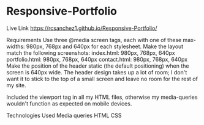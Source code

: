# Responsive-Portfolio

Live Link https://rcsanchez1.github.io/Responsive-Portfolio/


Requirements
Use three @media screen tags, each with one of these max-widths: 980px, 768px and 640px for each stylesheet.
Make the layout match the following screenshots:
index.html: 980px, 768px, 640px
portfolio.html: 980px, 768px, 640px
contact.html: 980px, 768px, 640px
Make the position of the header static (the default positioning) when the screen is 640px wide. The header design takes up a lot of room; I don't want it to stick to the top of a small screen and leave no room for the rest of my site.

Included the viewport tag in all my HTML files, otherwise my media-queries wouldn't function as expected on mobile devices.

Technologies Used
Media queries
HTML
CSS
